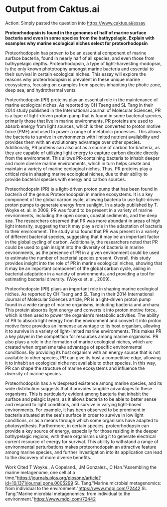 # Output from Caktus.ai

Action: Simply pasted the question into https://www.caktus.ai/essay

**Proteorhodopsin is found in the genomes of half of marine surface bacteria and even in some species from the bathypelagic. Explain with examples why marine ecological niches select for proteorhodopsin**

Proteorhodopsin has proven to be an essential component of marine surface bacteria, found in nearly half of all species, and even those from bathypelagic depths. Proteorhodopsin, a type of light-harvesting rhodopsin, is the only known phototrophy amongst marine bacteria and essential to their survival in certain ecological niches. This essay will explore the reasons why proteorhodopsin is prevalent in these unique marine ecosystems, focusing on examples from species inhabiting the photic zone, deep sea, and hydrothermal vents.

Proteorhodopsin (PR) proteins play an essential role in the maintenance of marine ecological niches. As reported by CH Tseng and SL Tang in their 2014 study published in the International Journal of Molecular Sciences, PR is a type of light-driven proton pump that is found in some bacterial species, primarily those that live in marine environments. PR proteins are used to absorb energy from light sources, which is then converted to proton motive force (PMF) and used to power a range of metabolic processes. This allows the bacteria to survive in environments with limited nutrient availability and provides them with an evolutionary advantage over other species. Additionally, PR proteins can also act as a source of carbon for bacteria, as they are capable of utilizing light energy to capture carbon dioxide directly from the environment. This allows PR-containing bacteria to inhabit deeper and more diverse marine environments, which in turn helps create and maintain a variety of marine ecological niches. Thus, PR proteins play a critical role in shaping marine ecological niches, due to their ability to provide bacterial species with energy and carbon sources.

Proteorhodopsin (PR) is a light-driven proton pump that has been found in bacteria of the genus Proteorhodopsin in marine ecosystems. It is a key component of the global carbon cycle, allowing bacteria to use light-driven proton pumps to generate energy from sunlight. In a study published by T. Woyke et. al. in 2009, PR was found to be present in a variety of marine environments, including the open ocean, coastal sediments, and the deep sea. The researchers observed that PR was more abundant in areas of high light intensity, suggesting that it may play a role in the adaptation of bacteria to their environment. The study also found that PR was present in a variety of different bacterial species, suggesting that it may be an important factor in the global cycling of carbon. Additionally, the researchers noted that PR could be used to gain insight into the diversity of bacteria in marine environments, as the presence of PR in a given environment could be used to estimate the number of bacterial species present. Overall, this study provides insight into the role of PR in marine ecological niches, showing that it may be an important component of the global carbon cycle, aiding in bacterial adaptation in a variety of environments, and providing a tool for estimating bacterial diversity. (Woyke et. al., 2009).

Proteorhodopsin (PR) plays an important role in shaping marine ecological niches. As reported by CH Tseng and SL Tang in their 2014 International Journal of Molecular Sciences article, PR is a light-driven proton pump found in a wide range of marine organisms, including bacteria and archaea. This protein absorbs light energy and converts it into proton motive force, which is then used to power the organism’s metabolic activities. The ability of PR to absorb light energy from the environment and convert it into proton motive force provides an immense advantage to its host organism, allowing it to survive in a variety of light-limited marine environments. This makes PR a key player in the competition for resources among marine organisms. PR also plays a role in the formation of marine ecological niches, which are created when organisms take advantage of specific environmental conditions. By providing its host organism with an energy source that is not available to other species, PR can give its host a competitive edge, allowing it to inhabit an ecological niche not available to other species. In this way, PR can shape the structure of marine ecosystems and influence the diversity of marine species.

Proteorhodopsin has a widespread existence among marine species, and its wide distribution suggests that it provides tangible advantages to these organisms. This is particularly evident among bacteria that inhabit the surface and pelagic layers, as it allows bacteria to be able to better sense and respond to light conditions, and survive in varying light-based environments. For example, it has been observed to be prominent in bacteria situated at the sea's surface in order to survive in low light conditions, or as a means through which some organisms have adapted to photosynthesis. Furthermore, in certain species, proteorhodopsin can provide a key source of energy, especially for those residing in the deeper bathypelagic regions, with these organisms using it to generate electrical current resource of energy for survival. This ability to withstand a range of environmental perturbations makes proteorhodopsin an attractive feature among marine species, and further investigation into its application can lead to the discovery of more diverse benefits. 


Work Cited
T Woyke., A Copeland., JM Gonzalez., C Han."Assembling the marine metagenome, one cell at a time."https://journals.plos.org/plosone/article?id=10.1371/journal.pone.0005299
SL Tang."Marine microbial metagenomics: from individual to the environment."https://www.mdpi.com/72442
SL Tang."Marine microbial metagenomics: from individual to the environment."https://www.mdpi.com/72442
